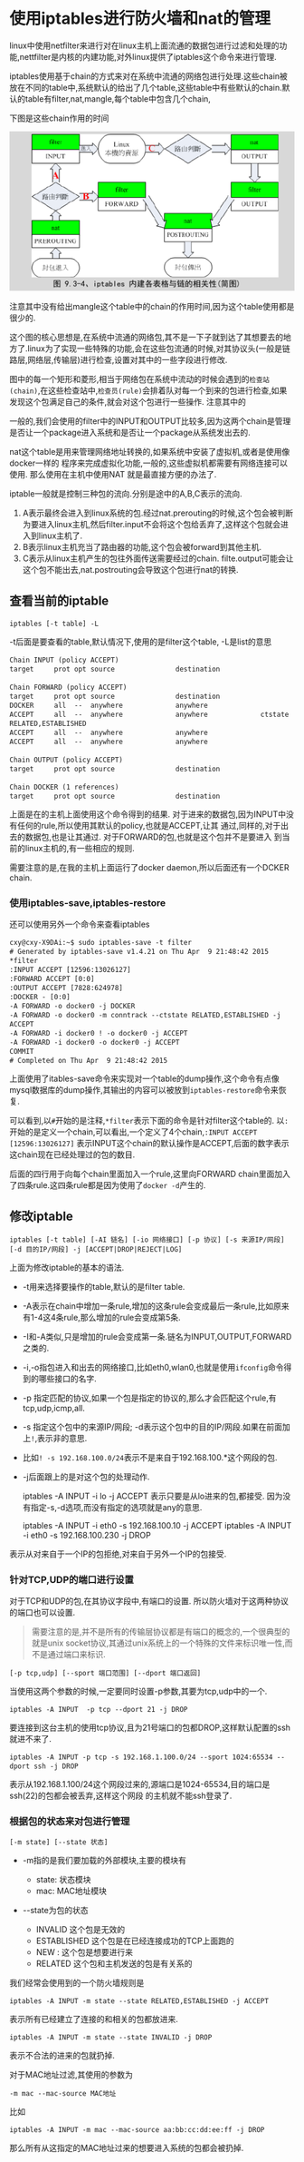 # 使用iptables进行防火墙和nat的管理

linux中使用netfilter来进行对在linux主机上面流通的数据包进行过滤和处理的功能,nettfilter是内核的内建功能,对外linux提供了iptables这个命令来进行管理.

iptables使用基于chain的方式来对在系统中流通的网络包进行处理.这些chain被放在不同的table中,系统默认的给出了几个table,这些table中有些默认的chain.默认的table有filter,nat,mangle,每个table中包含几个chain,

下图是这些chain作用的时间

![iptables中的chain的作用时间](iptable.png)

注意其中没有给出mangle这个table中的chain的作用时间,因为这个table使用都是很少的.

这个图的核心思想是,在系统中流通的网络包,其不是一下子就到达了其想要去的地方了.linux为了实现一些特殊的功能,会在这些包流通的时候,对其协议头(一般是链路层,网络层,传输层)进行检查,设置对其中的一些字段进行修改.

图中的每一个矩形和菱形,相当于网络包在系统中流动的时候会遇到的`检查站(chain)`,在这些检查站中,`检查员(rule)`会排着队对每一个到来的包进行检查,如果发现这个包满足自己的条件,就会对这个包进行一些操作. 注意其中的

一般的,我们会使用的filter中的INPUT和OUTPUT比较多,因为这两个chain是管理是否让一个package进入系统和是否让一个package从系统发出去的.

nat这个table是用来管理网络地址转换的,如果系统中安装了虚拟机,或者是使用像docker一样的
程序来完成虚拟化功能,一般的,这些虚拟机都需要有网络连接可以使用. 那么使用在主机中使用NAT
就是最直接方便的办法了.

iptable一般就是控制三种包的流向.分别是途中的A,B,C表示的流向.

1. A表示最终会进入到linux系统的包.经过nat.prerouting的时候,这个包会被判断为要进入linux主机,然后filter.input不会将这个包给丢弃了,这样这个包就会进入到linux主机了.
1. B表示linux主机充当了路由器的功能,这个包会被forward到其他主机.
2. C表示从linux主机产生的包往外面传送需要经过的chain. filte.output可能会让这个包不能出去,nat.postrouting会导致这个包进行nat的转换.

## 查看当前的iptable


	iptables [-t table] -L

-t后面是要查看的table,默认情况下,使用的是filter这个table, -L是list的意思

	Chain INPUT (policy ACCEPT)
	target     prot opt source               destination

	Chain FORWARD (policy ACCEPT)
	target     prot opt source               destination
	DOCKER     all  --  anywhere             anywhere
	ACCEPT     all  --  anywhere             anywhere             ctstate RELATED,ESTABLISHED
	ACCEPT     all  --  anywhere             anywhere
	ACCEPT     all  --  anywhere             anywhere

	Chain OUTPUT (policy ACCEPT)
	target     prot opt source               destination

	Chain DOCKER (1 references)
	target     prot opt source               destination

上面是在的主机上面使用这个命令得到的结果.
对于进来的数据包,因为INPUT中没有任何的rule,所以使用其默认的policy,也就是ACCEPT,让其
通过,同样的,对于出去的数据包,也是让其通过. 对于FORWARD的包,也就是这个包并不是要进入
到当前的linux主机的,有一些相应的规则.

需要注意的是,在我的主机上面运行了docker daemon,所以后面还有一个DCKER chain.

### 使用iptables-save,iptables-restore
还可以使用另外一个命令来查看iptables

	cxy@cxy-X9DAi:~$ sudo iptables-save -t filter
	# Generated by iptables-save v1.4.21 on Thu Apr  9 21:48:42 2015
	*filter
	:INPUT ACCEPT [12596:13026127]
	:FORWARD ACCEPT [0:0]
	:OUTPUT ACCEPT [7828:624978]
	:DOCKER - [0:0]
	-A FORWARD -o docker0 -j DOCKER
	-A FORWARD -o docker0 -m conntrack --ctstate RELATED,ESTABLISHED -j ACCEPT
	-A FORWARD -i docker0 ! -o docker0 -j ACCEPT
	-A FORWARD -i docker0 -o docker0 -j ACCEPT
	COMMIT
	# Completed on Thu Apr  9 21:48:42 2015
上面使用了itables-save命令来实现对一个table的dump操作,这个命令有点像mysql数据库的dump操作,其输出的内容可以被放到`iptables-restore`命令来恢复.

可以看到,以`#`开始的是注释,`*filter`表示下面的命令是针对filter这个table的.
以`:`开始的是定义一个chain,可以看出,一个定义了4个chain,`:INPUT ACCEPT [12596:13026127]`
表示INPUT这个chain的默认操作是ACCEPT,后面的数字表示这chain现在已经处理过的包的数目.

后面的四行用于向每个chain里面加入一个rule,这里向FORWARD chain里面加入了四条rule.这四条rule都是因为使用了`docker -d`产生的.

## 修改iptable

	iptables [-t table] [-AI 链名] [-io 网络接口] [-p 协议] [-s 来源IP/网段] [-d 目的IP/网段] -j [ACCEPT|DROP|REJECT|LOG]

上面为修改iptable的基本的语法.

* -t用来选择要操作的table,默认的是filter table.

* -A表示在chain中增加一条rule,增加的这条rule会变成最后一条rule,比如原来有1-4这4条rule,那么增加的rule会变成第5条.

* -I和-A类似,只是增加的rule会变成第一条.链名为INPUT,OUTPUT,FORWARD之类的.

* -i,-o指包进入和出去的网络接口,比如eth0,wlan0,也就是使用`ifconfig`命令得到的哪些接口的名字.

* -p 指定匹配的协议,如果一个包是指定的协议的,那么才会匹配这个rule,有tcp,udp,icmp,all.

* -s 指定这个包中的来源IP/网段; -d表示这个包中的目的IP/网段.如果在前面加上`!`,表示非的意思.
* 比如`! -s 192.168.100.0/24`表示不是来自于192.168.100.*这个网段的包.

* -j后面跟上的是对这个包的处理动作.


	iptables -A INPUT -i lo -j ACCEPT
表示只要是从lo进来的包,都接受. 因为没有指定-s,-d选项,而没有指定的选项就是any的意思.

	iptables -A INPUT -i eth0 -s 192.168.100.10 -j ACCEPT
	iptables -A INPUT -i eth0 -s 192.168.100.230 -j DROP

表示从对来自于一个IP的包拒绝,对来自于另外一个IP的包接受.

### 针对TCP,UDP的端口进行设置
对于TCP和UDP的包,在其协议字段中,有端口的设置. 所以防火墙对于这两种协议的端口也可以设置.

> 需要注意的是,并不是所有的传输层协议都是有端口的概念的,一个很典型的就是unix socket协议,其通过unix系统上的一个特殊的文件来标识唯一性,而不是通过端口来标识.

	[-p tcp,udp] [--sport 端口范围] [--dport 端口返回]

当使用这两个参数的时候,一定要同时设置-p参数,其要为tcp,udp中的一个.

	iptables -A INPUT  -p tcp --dport 21 -j DROP

要连接到这台主机的使用tcp协议,且为21号端口的包都DROP,这样默认配置的ssh就进不来了.

	iptables -A INPUT -p tcp -s 192.168.1.100.0/24 --sport 1024:65534 --dport ssh -j DROP

表示从192.168.1.100/24这个网段过来的,源端口是1024-65534,目的端口是ssh(22)的包都会被丢弃,这样这个网段
的主机就不能ssh登录了.




### 根据包的状态来对包进行管理

    [-m state] [--state 状态]

* -m指的是我们要加载的外部模块,主要的模块有
    * state: 状态模块
    * mac: MAC地址模块

* --state为包的状态
    * INVALID 这个包是无效的
    * ESTABLISHED 这个包是在已经连接成功的TCP上面跑的
    * NEW : 这个包是想要进行来
    * RELATED 这个包和主机发送的包是有关系的


我们经常会使用到的一个防火墙规则是

	iptables -A INPUT -m state --state RELATED,ESTABLISHED -j ACCEPT
表示所有已经建立了连接的和相关的包都放进来.

	iptables -A INPUT -m state --state INVALID -j DROP
表示不合法的进来的包就扔掉.

对于MAC地址过滤,其使用的参数为

    -m mac --mac-source MAC地址
比如

    iptables -A INPUT -m mac --mac-source aa:bb:cc:dd:ee:ff -j DROP
那么所有从这指定的MAC地址过来的想要进入系统的包都会被扔掉.

